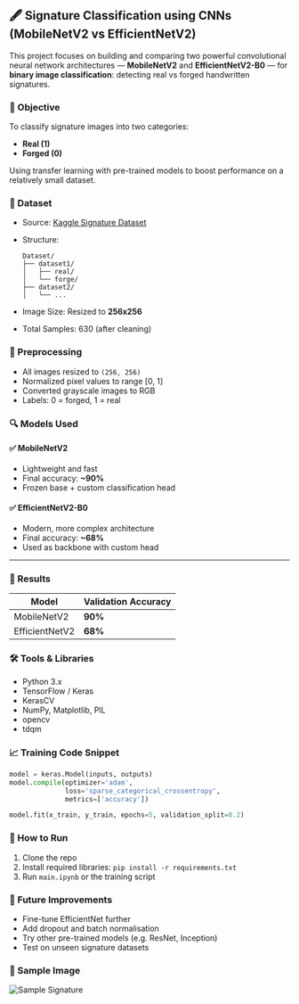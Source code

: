 ## 🖋️ Signature Classification using CNNs (MobileNetV2 vs EfficientNetV2)

This project focuses on building and comparing two powerful convolutional neural network architectures — **MobileNetV2** and **EfficientNetV2-B0** — for **binary image classification**: detecting real vs forged handwritten signatures.


### 🧠 Objective

To classify signature images into two categories:
- **Real (1)**
- **Forged (0)**

Using transfer learning with pre-trained models to boost performance on a relatively small dataset.


### 📁 Dataset

- Source: [Kaggle Signature Dataset](https://www.kaggle.com/datasets/divyanshrai/handwritten-signatures)  
- Structure:
  ```
  Dataset/
  ├── dataset1/
  │   ├── real/
  │   └── forge/
  ├── dataset2/
  │   └── ...
  ```

- Image Size: Resized to **256x256**
- Total Samples: 630 (after cleaning)

### 🔧 Preprocessing

- All images resized to `(256, 256)`
- Normalized pixel values to range [0, 1]
- Converted grayscale images to RGB
- Labels: 0 = forged, 1 = real

### 🔍 Models Used

#### ✅ MobileNetV2
- Lightweight and fast
- Final accuracy: **~90%**
- Frozen base + custom classification head

#### ✅ EfficientNetV2-B0
- Modern, more complex architecture
- Final accuracy: **~68%**
- Used as backbone with custom head

---

### 🧪 Results

| Model           | Validation Accuracy |
|-----------------|---------------------|
| MobileNetV2     | **90%**             |
| EfficientNetV2  | **68%**             |

### 🛠️ Tools & Libraries

- Python 3.x
- TensorFlow / Keras
- KerasCV
- NumPy, Matplotlib, PIL
- opencv
- tdqm

### 📈 Training Code Snippet

```python
model = keras.Model(inputs, outputs)
model.compile(optimizer='adam',
              loss='sparse_categorical_crossentropy',
              metrics=['accuracy'])

model.fit(x_train, y_train, epochs=5, validation_split=0.2)
```


### 📌 How to Run

1. Clone the repo
2. Install required libraries: `pip install -r requirements.txt`
3. Run `main.ipynb` or the training script


### 🤔 Future Improvements

- Fine-tune EfficientNet further
- Add dropout and batch normalisation
- Try other pre-trained models (e.g. ResNet, Inception)
- Test on unseen signature datasets


### 📸 Sample Image

![Sample Signature](![00101001](https://github.com/user-attachments/assets/816784a1-4079-4783-9676-723d330db761)
)
